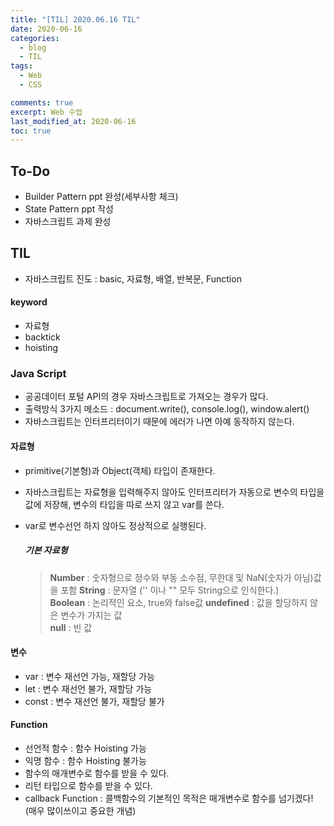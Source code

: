 ```yaml
---
title: "[TIL] 2020.06.16 TIL"
date: 2020-06-16
categories:
  - blog
  - TIL
tags:
  - Web
  - CSS

comments: true
excerpt: Web 수업
last_modified_at: 2020-06-16
toc: true
---
```


## To-Do
- Builder Pattern ppt 완성(세부사항 체크)
- State Pattern ppt 작성
- 자바스크립트 과제 완성


## TIL

- 자바스크립트 진도 : basic, 자료형, 배열, 반복문, Function

#### keyword 
- 자료형
- backtick
- hoisting

### Java Script

- 공공데이터 포털 API의 경우 자바스크립트로 가져오는 경우가 많다.  
- 출력방식 3가지 메소드 : document.write(), console.log(), window.alert()   
- 자바스크립트는 인터프리터이기 때문에 에러가 나면 아예 동작하지 않는다.

#### 자료형

- primitive(기본형)과 Object(객체) 타입이 존재한다.
- 자바스크립트는 자료형을 입력해주지 않아도 인터프리터가 자동으로 변수의 타입을 값에 저장해, 변수의 타입을 따로 쓰지 않고 var를 쓴다.
- var로 변수선언 하지 않아도 정상적으로 실행된다.  



  ##### 기본 자료형

  > **Number** : 숫자형으로 정수와 부동 소수점, 무한대 및 NaN(숫자가 아님)값을 포함
  > **String** : 문자열 ('' 이나 "" 모두 String으로 인식한다.)  
  > **Boolean** : 논리적인 요소, true와 false값
  > **undefined** : 값을 할당하지 않은 변수가 가지는 값  
  > **null** : 빈 값  
 

#### 변수

- var : 변수 재선언 가능, 재할당 가능
- let : 변수 재선언 불가, 재할당 가능
- const : 변수 재선언 불가, 재할당 불가

#### Function

- 선언적 함수 : 함수 Hoisting 가능
- 익명 함수 : 함수 Hoisting 불가능
- 함수의 매개변수로 함수를 받을 수 있다.
- 리턴 타입으로 함수를 받을 수 있다.
- callback Function : 콜백함수의 기본적인 목적은 매개변수로 함수를 넘기겠다! (매우 많이쓰이고 중요한 개념)